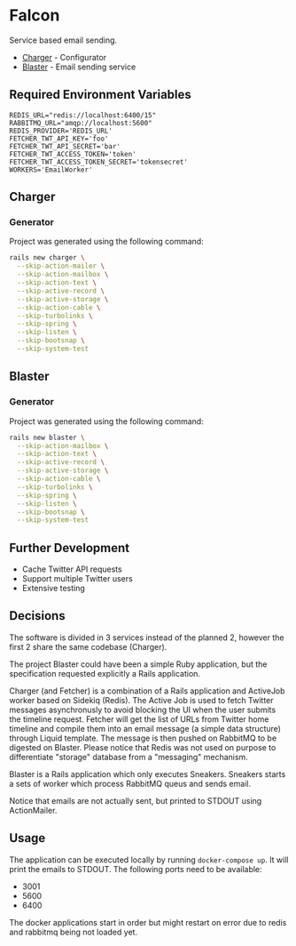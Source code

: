 # Falcon

Service based email sending.

- [Charger](#charger) - Configurator
- [Blaster](#blaster) - Email sending service

## Required Environment Variables

```
REDIS_URL="redis://localhost:6400/15"
RABBITMQ_URL="amqp://localhost:5600"
REDIS_PROVIDER='REDIS_URL'
FETCHER_TWT_API_KEY='foo'
FETCHER_TWT_API_SECRET='bar'
FETCHER_TWT_ACCESS_TOKEN='token'
FETCHER_TWT_ACCESS_TOKEN_SECRET='tokensecret'
WORKERS='EmailWorker'
```

## Charger

### Generator

Project was generated using the following command:

```bash
rails new charger \
  --skip-action-mailer \
  --skip-action-mailbox \
  --skip-action-text \
  --skip-active-record \
  --skip-active-storage \
  --skip-action-cable \
  --skip-turbolinks \
  --skip-spring \
  --skip-listen \
  --skip-bootsnap \
  --skip-system-test
```

## Blaster

### Generator

Project was generated using the following command:

```bash
rails new blaster \
  --skip-action-mailbox \
  --skip-action-text \
  --skip-active-record \
  --skip-active-storage \
  --skip-action-cable \
  --skip-turbolinks \
  --skip-spring \
  --skip-listen \
  --skip-bootsnap \
  --skip-system-test
```

## Further Development

- Cache Twitter API requests
- Support multiple Twitter users
- Extensive testing

## Decisions

The software is divided in 3 services instead of the planned 2, however the
first 2 share the same codebase (Charger).

The project Blaster could have been a simple Ruby application, but the
specification requested explicitly a Rails application.

Charger (and Fetcher) is a combination of a Rails application and ActiveJob
worker based on Sidekiq (Redis).
The Active Job is used to fetch Twitter messages asynchronusly to avoid
blocking the UI when the user submits the timeline request.
Fetcher will get the list of URLs from Twitter home timeline and compile them
into an email message (a simple data structure) through Liquid template.
The message is then pushed on RabbitMQ to be digested on Blaster.
Please notice that Redis was not used on purpose to differentiate "storage"
database from a "messaging" mechanism.

Blaster is a Rails application which only executes Sneakers.
Sneakers starts a sets of worker which process RabbitMQ queus and sends email.

Notice that emails are not actually sent, but printed to STDOUT using
ActionMailer.

## Usage

The application can be executed locally by running `docker-compose up`.
It will print the emails to STDOUT. The following ports need to be available:

- 3001
- 5600
- 6400

The docker applications start in order but might restart on error due to
redis and rabbitmq being not loaded yet.
